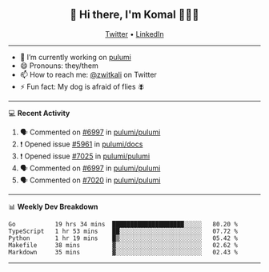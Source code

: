 <h2 align="center"> 👋 Hi there, I'm Komal 🧑🏾‍💻 </h2>
<p align="center">
    <a href="https://twitter.com/zwitkali">Twitter</a> •
    <a href="https://www.linkedin.com/in/komal-ali/">LinkedIn</a>
</p>

--------

- 🔭 I’m currently working on [pulumi](https://github.com/pulumi/pulumi)
- 😄 Pronouns: they/them
- 📫 How to reach me: [@zwitkali](https://twitter.com/zwitkali) on Twitter
- ⚡ Fun fact: My dog is afraid of flies 🪰

--------
💻 **Recent Activity**

<!--START_SECTION:activity-->
1. 🗣 Commented on [#6997](https://github.com/pulumi/pulumi/issues/6997) in [pulumi/pulumi](https://github.com/pulumi/pulumi)
2. ❗️ Opened issue [#5961](https://github.com/pulumi/docs/issues/5961) in [pulumi/docs](https://github.com/pulumi/docs)
3. ❗️ Opened issue [#7025](https://github.com/pulumi/pulumi/issues/7025) in [pulumi/pulumi](https://github.com/pulumi/pulumi)
4. 🗣 Commented on [#6997](https://github.com/pulumi/pulumi/issues/6997) in [pulumi/pulumi](https://github.com/pulumi/pulumi)
5. 🗣 Commented on [#7020](https://github.com/pulumi/pulumi/issues/7020) in [pulumi/pulumi](https://github.com/pulumi/pulumi)
<!--END_SECTION:activity-->

--------

📊 **Weekly Dev Breakdown**
<!--START_SECTION:waka-->
```text
Go           19 hrs 34 mins  ████████████████████░░░░░   80.20 % 
TypeScript   1 hr 53 mins    ██░░░░░░░░░░░░░░░░░░░░░░░   07.72 % 
Python       1 hr 19 mins    █▒░░░░░░░░░░░░░░░░░░░░░░░   05.42 % 
Makefile     38 mins         ▓░░░░░░░░░░░░░░░░░░░░░░░░   02.62 % 
Markdown     35 mins         ▓░░░░░░░░░░░░░░░░░░░░░░░░   02.43 % 
```
<!--END_SECTION:waka-->

--------